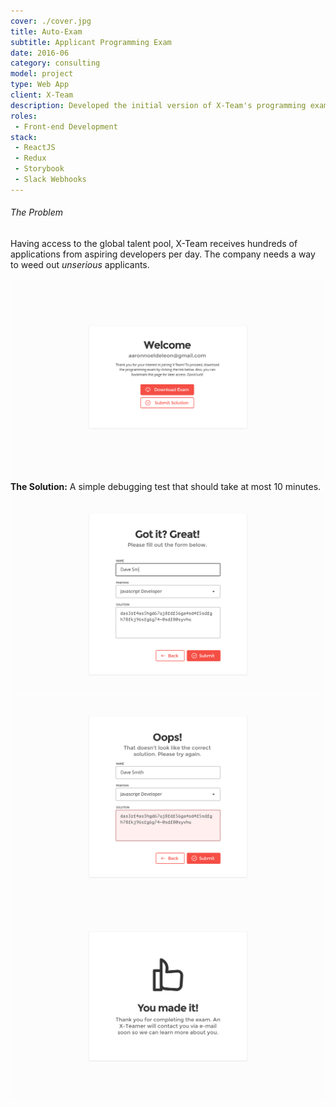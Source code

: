 ```yaml
---
cover: ./cover.jpg
title: Auto-Exam
subtitle: Applicant Programming Exam
date: 2016-06
category: consulting
model: project
type: Web App
client: X-Team
description: Developed the initial version of X-Team's programming exam for applicants.
roles:
 - Front-end Development
stack:
 - ReactJS
 - Redux
 - Storybook
 - Slack Webhooks
---
```


###### The Problem
Having access to the global talent pool, X-Team receives hundreds of applications from aspiring developers per day. The company needs a way to weed out *unserious* applicants.

<div class="ui-screenshot">
	<img alt="Landing Page" src="./welcome.png" title="Landing Page" />
</div>
<figcaption>
	<strong>The Solution:</strong> A simple debugging test that should take at most 10 minutes.
</figcaption>

<div class="ui-screenshot">
	<img alt="Form" src="./form.png" title="Form" />
</div>

<div class="ui-screenshot">
	<img alt="Form Error" src="./form-error.png" title="Form Error" />
</div>

<div class="ui-screenshot">
	<img alt="Form Submitted" src="./form-submitted.png" title="Form Submitted" />
</div>
